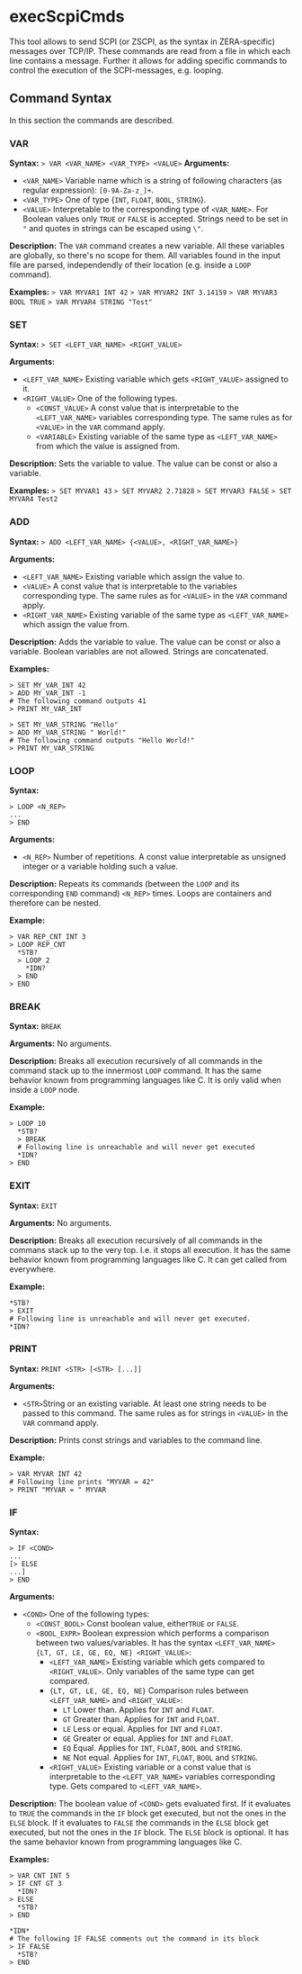 # execScpiCmds

This tool allows to send SCPI (or ZSCPI, as the syntax in ZERA-specific) messages over TCP/IP. These commands are read from a file in which each line contains a message. Further it allows for adding specific commands to control the execution of the SCPI-messages, e.g. looping.

## Command Syntax
In this section the commands are described.

### VAR
**Syntax:**
```> VAR <VAR_NAME> <VAR_TYPE> <VALUE>```
**Arguments:**
* ```<VAR_NAME>``` Variable name which is a string of following characters (as regular expression): ```[0-9A-Za-z_]+```.
* ```<VAR_TYPE>``` One of type {```INT```, ```FLOAT```, ```BOOL```, ```STRING```}.
* ```<VALUE>``` Interpretable to the corresponding type of ```<VAR_NAME>```. For Boolean values only ```TRUE``` or ```FALSE``` is accepted. Strings need to be set in ```"``` and quotes in strings can be escaped using ```\"```.

**Description:**
The ```VAR``` command creates a new variable. All these variables are globally, so there's no scope for them. All variables found in the input file are parsed, independendly of their location (e.g. inside a ```LOOP``` command).

**Examples:**
```> VAR MYVAR1 INT 42```
```> VAR MYVAR2 INT 3.14159```
```> VAR MYVAR3 BOOL TRUE```
```> VAR MYVAR4 STRING "Test"```

### SET
**Syntax:**
```> SET <LEFT_VAR_NAME> <RIGHT_VALUE>```

**Arguments:**
* ```<LEFT_VAR_NAME>``` Existing variable which gets ```<RIGHT_VALUE>``` assigned to it.
* ```<RIGHT_VALUE>``` One of the following types.
  * ```<CONST_VALUE>``` A const value that is interpretable to the ```<LEFT_VAR_NAME>``` variables corresponding type. The same rules as for ```<VALUE>``` in the ```VAR``` command apply.
  * ```<VARIABLE>``` Existing variable of the same type as ```<LEFT_VAR_NAME>``` from which the value is assigned from.

**Description:**
Sets the variable to value. The value can be const or also a variable.

**Examples:**
```> SET MYVAR1 43```
```> SET MYVAR2 2.71828```
```> SET MYVAR3 FALSE```
```> SET MYVAR4 Test2```

### ADD
**Syntax:**
```> ADD <LEFT_VAR_NAME> {<VALUE>, <RIGHT_VAR_NAME>}```

**Arguments:**
* ```<LEFT_VAR_NAME>``` Existing variable which assign the value to.
* ```<VALUE>``` A const value that is interpretable to the variables corresponding type. The same rules as for ```<VALUE>``` in the ```VAR``` command apply.
* ```<RIGHT_VAR_NAME>``` Existing variable of the same type as ```<LEFT_VAR_NAME>``` which assign the value from.

**Description:**
Adds the variable to value. The value can be const or also a variable. Boolean variables are not allowed. Strings are concatenated.

**Examples:**
```
> SET MY_VAR_INT 42
> ADD MY_VAR_INT -1
# The following command outputs 41
> PRINT MY_VAR_INT
```
```
> SET MY_VAR_STRING "Hello"
> ADD MY_VAR_STRING " World!"
# The following command outputs "Hello World!"
> PRINT MY_VAR_STRING
```

### LOOP
**Syntax:**
```
> LOOP <N_REP>
...
> END
```

**Arguments:**
* ```<N_REP>``` Number of repetitions. A const value interpretable as unsigned integer or a variable holding such a value.

**Description:**
Repeats its commands (between the ```LOOP``` and its corresponding ```END``` command) ```<N_REP>``` times. Loops are containers and therefore can be nested.

**Example:**
```
> VAR REP_CNT INT 3
> LOOP REP_CNT
  *STB?
  > LOOP 2
    *IDN?
  > END
> END
```

### BREAK
**Syntax:**
```BREAK```

**Arguments:**
No arguments.

**Description:**
Breaks all execution recursively of all commands in the command stack up to the innermost ```LOOP``` command. It has the same behavior known from programming languages like C. It is only valid when inside a ```LOOP``` node.

**Example:**
```
> LOOP 10
  *STB?
  > BREAK
  # Following line is unreachable and will never get executed
  *IDN?
> END
```

### EXIT
**Syntax:**
```EXIT```

**Arguments:**
No arguments.

**Description:**
Breaks all execution recursively of all commands in the commans stack up to the very top. I.e. it stops all execution. It has the same behavior known from programming languages like C. It can get called from everywhere.

**Example:**
```
*STB?
> EXIT
# Following line is unreachable and will never get executed.
*IDN?
```

### PRINT
**Syntax:**
```PRINT <STR> [<STR> [...]]```

**Arguments:**
* ```<STR>```String or an existing variable. At least one string needs to be passed to this command. The same rules as for strings in ```<VALUE>``` in the ```VAR``` command apply.

**Description:**
Prints const strings and variables to the command line.

**Example:**
```
> VAR MYVAR INT 42
# Following line prints "MYVAR = 42"
> PRINT "MYVAR = " MYVAR
```

### IF
**Syntax:**
```
> IF <COND>
...
[> ELSE
...]
> END
```

**Arguments:**
* ```<COND>``` One of the following types:
  * ```<CONST_BOOL>``` Const boolean value, either```TRUE``` or ```FALSE```.
  * ```<BOOL_EXPR>``` Boolean expression which performs a comparison between two values/variables. It has the syntax ```<LEFT_VAR_NAME> {LT, GT, LE, GE, EQ, NE} <RIGHT_VALUE>```:
    * ```<LEFT_VAR_NAME>``` Existing variable which gets compared to ```<RIGHT_VALUE>```. Only variables of the same type can get compared.
    * ```{LT, GT, LE, GE, EQ, NE}``` Comparison rules between ```<LEFT_VAR_NAME>``` and ```<RIGHT_VALUE>```:
      * ```LT``` Lower than. Applies for ```INT``` and ```FLOAT```.
      * ```GT``` Greater than. Applies for ```INT``` and ```FLOAT```.
      * ```LE``` Less or equal. Applies for ```INT``` and ```FLOAT```.
      * ```GE``` Greater or equal. Applies for ```INT``` and ```FLOAT```.
      * ```EQ``` Equal. Applies for ```INT```, ```FLOAT```, ```BOOL``` and ```STRING```.
      * ```NE``` Not equal. Applies for ```INT```, ```FLOAT```, ```BOOL``` and ```STRING```.
    * ```<RIGHT_VALUE>``` Existing variable or a const value that is interpretable to the ```<LEFT_VAR_NAME>``` variables corresponding type. Gets compared to ```<LEFT_VAR_NAME>```.

**Description:**
The boolean value of ```<COND>``` gets evaluated first. If it evaluates to ```TRUE``` the commands in the ```IF``` block get executed, but not the ones in the ```ELSE``` block. If it evaluates to ```FALSE``` the commands in the ```ELSE``` block get executed, but not the ones in the ```IF``` block. The ```ELSE``` block is optional. It has the same behavior known from programming languages like C.

**Examples:**
```
> VAR CNT INT 5
> IF CNT GT 3
  *IDN?
> ELSE
  *STB?
> END
```
```
*IDN*
# The following IF FALSE comments out the command in its block
> IF FALSE
  *STB?
> END
```
